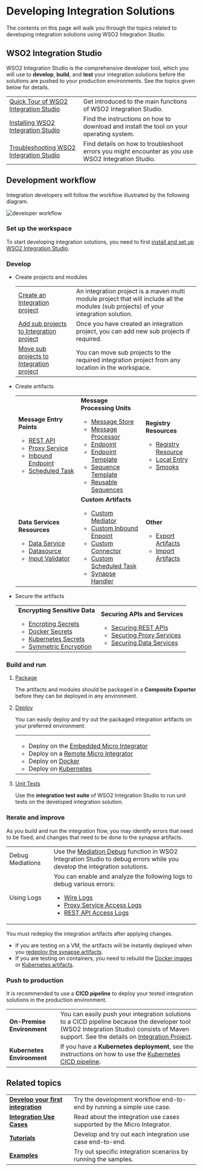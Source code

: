 # Developing Integration Solutions

The contents on this page will walk you through the topics related to developing integration solutions using WSO2 Integration Studio.

## WSO2 Integration Studio

WSO2 Integration Studio is the comprehensive developer tool, which you will use to <b>develop</b>, <b>build</b>, and <b>test</b> your integration solutions before the solutions are pushed to your production environments. See the topics given below for details.

<table>
    <tr>
        <td>
            <a href="{{base_path}}/develop/wso2-integration-studio">Quick Tour of WSO2 Integration Studio</a>
        </td>
        <td>
            Get introduced to the main functions of WSO2 Integration Studio.
        </td>
    </tr>
    <tr>
        <td>
            <a href="{{base_path}}/develop/installing-wso2-integration-studio">Installing WSO2 Integration Studio</a>
        </td>
        <td>
            Find the instructions on how to download and install the tool on your operating system.
        </td>
    </tr>
    <tr>
        <td>
            <a href="{{base_path}}/develop/troubleshooting-wso2-integration-studio">Troubleshooting WSO2 Integration Studio</a>
        </td>
        <td>
            Find details on how to troubleshoot errors you might encounter as you use WSO2 Integration Studio.
        </td>
    </tr>
</table>

## Development workflow

Integration developers will follow the workflow illustrated by the following diagram.

![developer workflow]({{base_path}}/assets/img/integrate/development_workflow.png)

### Set up the workspace

To start developing integration solutions, you need to first <a href="{{base_path}}/integrate/develop/installing-wso2-integration-studio">install and set up WSO2 Integration Studio</a>.

### Develop

-   Create projects and modules

    <table>
        <tr>
            <td>
                <a href="{{base_path}}/develop/create-integration-project/#integration-project">Create an Integration project</a>
            </td>
            <td>
                An integration project is a maven multi module project that will include all the modules (sub projects) of your integration solution.
            </td>
        </tr>
        <tr>
            <td>
                <a href="{{base_path}}/develop/create-integration-project/#sub-projects">Add sub projects to Integration project</a>
            </td>
            <td>
                Once you have created an integration project, you can add new sub projects if required.
            </td>
        </tr>
        <tr>
            <td>
                <a href="{{base_path}}/develop/create-integration-project/#moving-sub-projects-to-mmm-project">Move sub projects to Integration project</a>
            </td>
            <td>
                You can move sub projects to the required integration project from any location in the workspace.
            </td>
        </tr>
    </table>

-   Create artifacts

    <table>
        <tr>
            <td>
                <b>Message Entry Points</b>
                <ul>
                    <li>
                        <a href="{{base_path}}/develop/creating-artifacts/creating-an-api/">REST API</a>
                    </li>
                    <li>
                        <a href="{{base_path}}/develop/creating-artifacts/creating-a-proxy-service/">Proxy Service</a>
                    </li>
                    <li>
                        <a href="{{base_path}}/develop/creating-artifacts/creating-an-inbound-endpoint/">Inbound Endpoint</a>
                    </li>
                    <li>
                        <a href="{{base_path}}/develop/creating-artifacts/creating-scheduled-task/">Scheduled Task</a>
                    </li>
                </ul>
            </td>
            <td>
                <b>Message Processing Units</b>
                <ul>
                    <li>
                        <a href="{{base_path}}/develop/creating-artifacts/creating-a-message-store/">Message Store</a>
                    </li>
                    <li>
                        <a href="{{base_path}}/develop/creating-artifacts/creating-a-message-processor/">Message Processor</a>
                    </li>
                    <li>
                        <a href="{{base_path}}/develop/creating-artifacts/creating-endpoints/">Endpoint</a>
                    </li>
                    <li>
                        <a href="{{base_path}}/develop/creating-artifacts/creating-endpoint-templates/">Endpoint Template</a>
                    </li>
                    <li>
                        <a href="{{base_path}}/develop/creating-artifacts/creating-sequence-templates/">Sequence Template</a>
                    </li>
                    <li>
                        <a href="{{base_path}}/develop/creating-artifacts/creating-reusable-sequences/">Reusable Sequences</a>
                    </li>
                </ul>
            </td>
            <td>
                <b>Registry Resources</b>
                <ul>
                    <li>
                        <a href="{{base_path}}/develop/creating-artifacts/creating-registry-resources/">Registry Resource</a>
                    </li>
                    <li>
                        <a href="{{base_path}}/develop/creating-artifacts/registry/creating-local-registry-entries/">Local Entry</a>
                    </li>
                    <li>
                        <a href="{{base_path}}/develop/creating-artifacts/creating-smooks-artifacts/">Smooks</a>
                    </li>
                </ul>
            </td>
        <tr>
            <td>
                <b>Data Services Resources</b>
                <ul>
                    <li>
                        <a href="{{base_path}}/develop/creating-artifacts/data-services/creating-data-services/">Data Service</a>
                    </li>
                    <li>
                        <a href="{{base_path}}/develop/creating-artifacts/data-services/creating-datasources/">Datasource</a>
                    </li>
                    <li>
                        <a href="{{base_path}}/develop/creating-artifacts/data-services/creating-input-validators/">Input Validator</a>
                    </li>
                </ul>
            </td>
            <td>
                <b>Custom Artifacts</b>
                <ul>
                    <li>
                        <a href="{{base_path}}/develop/customizations/creating-custom-mediators/">Custom Mediator</a>
                    </li>
                    <li>
                        <a href="{{base_path}}/develop/customizations/creating-custom-Inbound-endpoint/">Custom Inbound Enpoint</a>
                    </li>
                    <li>
                        <a href="{{base_path}}/develop/customizations/creating-new-connector/">Custom Connector</a>
                    </li>
                    <li>
                        <a href="{{base_path}}/develop/customizations/creating-custom-task-scheduling/">Custom Scheduled Task</a>
                    </li>
                    <li>
                        <a href="{{base_path}}/develop/customizations/creating-synapse-handlers/">Synapse Handler</a>
                    </li>
                </ul>
            </td>
            <td>
                <b>Other</b>
                <ul>
                    <li>
                        <a href="{{base_path}}/develop/exporting-artifacts/">Export Artifacts</a>
                    </li>
                    <li>
                        <a href="{{base_path}}/develop/importing-artifacts/">Import Artifacts</a>
                    </li>
                </ul>
            </td>
        </tr>
    </table>

-   Secure the artifacts

    <table>
        <tr>
            <td>
                <b>Encrypting Sensitive Data</b>
                <ul>
                    <li>
                        <a href="{{base_path}}/install-and-setup/setup/security/encrypting_plain_text/">Encrpting Secrets</a>
                    </li>
                    <li>
                        <a href="{{base_path}}/develop/creating-artifacts/using_docker_secrets/">Docker Secrets</a>
                    </li>
                    <li>
                        <a href="{{base_path}}/develop/creating-artifacts/using_k8s_secrets/">Kubernetes Secrets</a>
                    </li>
                    <li>
                        <a href="{{base_path}}/install-and-setup/setup/security/single_key_encryption/">Symmetric Encryption</a>
                    </li>
                </ul>
            </td>
            <td>
                <b>Securing APIs and Services</b>
                <ul>
                    <li>
                        <a href="{{base_path}}/develop/advanced-development/applying-security-to-an-api/">Securing REST APIs</a>
                    </li>
                    <li>
                        <a href="{{base_path}}/develop/advanced-development/applying-security-to-a-proxy-service/">Securing Proxy Services</a>
                    </li>
                    <li>
                        <a href="{{base_path}}/develop/creating-artifacts/data-services/securing-data-services/">Securing Data Services</a>
                    </li>
                </ul>
            </td>
        </tr>
    </table>

### Build and run

1.  <a href="{{base_path}}/develop/packaging-artifacts">Package</a>

    The artifacts and modules should be packaged in a <b>Composite Exporter</b> before they can be deployed in any environment.

2.  <a href="{{base_path}}/develop/deploy-artifacts">Deploy</a>

    You can easily deploy and try out the packaged integration artifacts on your preferred environment:

    <table>
        <tr>
            <td>
                <ul>
                    <li>
                        Deploy on the <a href="{{base_path}}/develop/using-embedded-micro-integrator">Embedded Micro Integrator</a>
                    </li>
                    <li>
                        Deploy on a <a href="{{base_path}}/develop/using-remote-micro-integrator">Remote Micro Integrator</a>
                    </li>
                    <li>
                        Deploy on <a href="{{base_path}}/develop/create-docker-project">Docker</a>
                    </li>
                    <li>
                        Deploy on <a href="{{base_path}}/develop/create-kubernetes-project">Kubernetes</a>
                    </li>
                </ul>
            </td>
        </tr>
    </table>

3.  <a href="{{base_path}}/develop/creating-unit-test-suite/#run-unit-test-suites">Unit Tests</a>

    Use the <b>integration test suite</b> of WSO2 Integration Studio to run unit tests on the developed integration solution.

### Iterate and improve

As you build and run the integration flow, you may identify errors that need to be fixed, and changes that need to be done to the synapse artifacts.

<table>
    <tr>
        <td>
            Debug Mediations
        </td>
        <td>
            Use the <a href="{{base_path}}/develop/debugging-mediation">Mediation Debug</a> function in WSO2 Integration Studio to debug errors while you develop the integration solutions.
        </td>
    </tr>
    <tr>
        <td>
            Using Logs
        </td>
        <td>
            You can enable and analyze the following logs to debug various errors:
            <ul>
                <li>
                    <a href="{{base_path}}/develop/using-wire-logs">Wire Logs</a>
                </li>
                <li>
                    <a href="{{base_path}}/develop/monitoring-service-level-logs">Proxy Service Access Logs</a>
                </li>
                <li>
                    <a href="{{base_path}}/develop/monitoring-api-level-logs">REST API Access Logs</a>
                </li>
            </ul>
        </td>
    </tr>
</table>

You must redeploy the integration artifacts after applying changes.

-   If you are testing on a VM, the artifacts will be instantly deployed when you <a href="{{base_path}}/develop/deploy-artifacts">redeploy the synapse artifacts</a>.
-   If you are testing on containers, you need to rebuild the <a href="{{base_path}}/develop/create-docker-project">Docker images</a> or <a href="{{base_path}}/integrate/develop/create-kubernetes-project">Kubernetes artifacts</a>.

### Push to production

It is recommended to use a <b>CICD pipeline</b> to deploy your tested integration solutions in the production environment.

<table>
    <tr>
        <td>
            <b>On-Premise Environment</b>
        </td>
        <td>
            You can easily push your integration solutions to a CICD pipeline because the developer tool (WSO2 Integration Studio) consists of Maven support. See the details on <a href="{{base_path}}/integrate/develop/create-integration-project">Integration Project</a>.
        </td>
    </tr>
    <tr>
        <td>
            <b>Kubernetes Environment</b>
        </td>
        <td>
            If you have a <b>Kubernetes deployment</b>, see the instructions on how to use the <a href="{{base_path}}/install-and-setup/setup/deployment/mi-cicd-k8s"> Kubernetes CICD pipeline</a>.
        </td>
    </tr>
</table>

## Related topics

<table>
    <tr>
        <td>
            <b><a href="{{base_path}}/develop/integration-development-kickstart">Develop your first integration</a></b>
        </td>
        <td>
            Try the development workflow end-to-end by running a simple use case.
        </td>
    </tr>
    <tr>
        <td>
            <b><a href="{{base_path}}/integrate/integration-overview">Integration Use Cases</a></b>
        </td>
        <td>
            Read about the integration use cases supported by the Micro Integrator.
        </td>
    </tr>
    <tr>
        <td>
            <b><a href="{{base_path}}/integrate/integration-overview/#tutorials">Tutorials</a></b>
        </td>
        <td>
            Develop and try out each integration use case end-to-end.
        </td>
    </tr>
    <tr>
        <td>
            <b><a href="{{base_path}}/integrate/integration-overview/#examples">Examples</a></b>
        </td>
        <td>
            Try out specific integration scenarios by running the samples.
        </td>
    </tr>
</table>